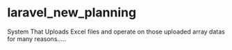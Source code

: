 # laravel_new_planning
System That Uploads Excel files and operate on those uploaded array datas for many reasons.....
